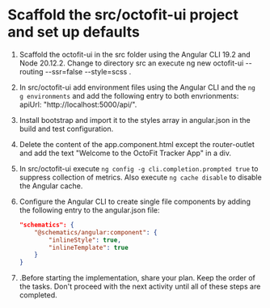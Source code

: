 # Scaffold the src/octofit-ui project and set up defaults

1. Scaffold the octofit-ui in the src folder using the Angular CLI 19.2 and Node 20.12.2. Change to directory src an execute ng new octofit-ui --routing --ssr=false --style=scss .

2. In src/octofit-ui add environment files using the Angular CLI and the `ng g environments` and add the following entry to both envrionments: apiUrl: "http://localhost:5000/api/".

3. Install bootstrap and import it to the styles array in angular.json in the build and test configuration.

4. Delete the content of the app.component.html except the router-outlet and add the text "Welcome to the OctoFit Tracker App" in a div.

5. In src/octofit-ui execute `ng config -g cli.completion.prompted true` to suppress collection of metrics. Also execute `ng cache disable` to disable the Angular cache.

6. Configure the Angular CLI to create single file components by adding the following entry to the angular.json file:

   ```json
   "schematics": {
       "@schematics/angular:component": {
           "inlineStyle": true,
           "inlineTemplate": true
       }
   }
   ```

7. .Before starting the implementation, share your plan. Keep the order of the tasks. Don't proceed with the next activity until all of these steps are completed.
